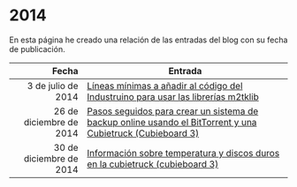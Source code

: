 # 2014

En esta página he creado una relación de las entradas del blog con su fecha de publicación.

| Fecha  | Entrada |
| --: | -- |
| 3 de julio de 2014 | [Líneas mínimas a añadir al código del Industruino para usar las librerías m2tklib](../2014/lineas_minimas_a_anadir_al_codigo_del_industruino_para_usar_las_librerias_m2tklib.md) |
| 26 de diciembre de 2014 | [Pasos seguidos para crear un sistema de backup online usando el BitTorrent y una Cubietruck (Cubieboard 3)](../2014/pasos_seguidos_para_crear_un_sistema_de_backup_online_usando_el_bittorrent_y_una_cubietruck_cubieboard_3.md) |
| 30 de diciembre de 2014 | [Información sobre temperatura y discos duros en la cubietruck (cubieboard 3)](../2014/informacion_sobre_temperatura_y_discos_duros_en_la_cubietruck_cubieboard_3.md) |

